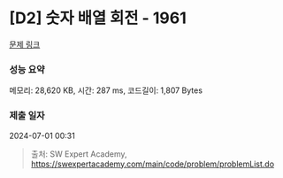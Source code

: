 # [D2] 숫자 배열 회전 - 1961 

[문제 링크](https://swexpertacademy.com/main/code/problem/problemDetail.do?contestProbId=AV5Pq-OKAVYDFAUq) 

### 성능 요약

메모리: 28,620 KB, 시간: 287 ms, 코드길이: 1,807 Bytes

### 제출 일자

2024-07-01 00:31



> 출처: SW Expert Academy, https://swexpertacademy.com/main/code/problem/problemList.do